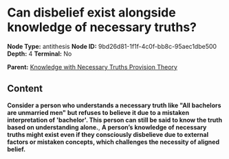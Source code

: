 # Can disbelief exist alongside knowledge of necessary truths?

**Node Type:** antithesis
**Node ID:** 9bd26d81-1f1f-4c0f-bb8c-95aec1dbe500
**Depth:** 4
**Terminal:** No

**Parent:** [Knowledge with Necessary Truths Provision Theory](knowledge-with-necessary-truths-provision-theory-synthesis-38cee6c1-34a3-4668-9bf4-0afe9824287c.md)

## Content

**Consider a person who understands a necessary truth like "All bachelors are unmarried men" but refuses to believe it due to a mistaken interpretation of 'bachelor'. This person can still be said to know the truth based on understanding alone.**, **A person’s knowledge of necessary truths might exist even if they consciously disbelieve due to external factors or mistaken concepts, which challenges the necessity of aligned belief.**
